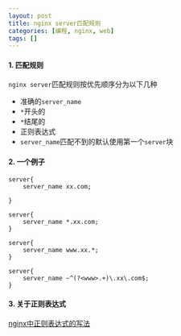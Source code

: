 ```yaml
---
layout: post
title: nginx server匹配规则
categories: [编程, nginx, web]
tags: []
---
```



#### 1. 匹配规则

`nginx server`匹配规则按优先顺序分为以下几种

* 准确的`server_name`
* `*`开头的
* `*`结尾的
* 正则表达式
* `server_name`匹配不到的默认使用第一个`server`块

#### 2. 一个例子

```nginx
server{
    server_name xx.com;
    
}

server{
    server_name *.xx.com;
}

server{
    server_name www.xx.*;
}

server{
    server_name ~^(?<www>.+)\.xx\.com$;
}
```

#### 3. 关于正则表达式

[nginx中正则表达式的写法]({{site.url}}/2015/11/14/nginx-regex/)